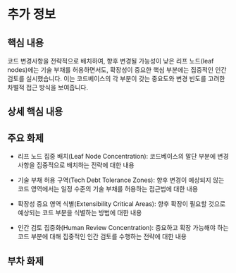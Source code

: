 # 추가 정보

## 핵심 내용
코드 변경사항을 전략적으로 배치하여, 향후 변경될 가능성이 낮은 리프 노드(leaf nodes)에는 기술 부채를 허용하면서도, 확장성이 중요한 핵심 부분에는 집중적인 인간 검토를 실시했습니다. 이는 코드베이스의 각 부분이 갖는 중요도와 변경 빈도를 고려한 차별적 접근 방식을 보여줍니다.

## 상세 핵심 내용

## 주요 화제
- 리프 노드 집중 배치(Leaf Node Concentration): 코드베이스의 말단 부분에 변경사항을 집중적으로 배치하는 전략에 대한 내용

- 기술 부채 허용 구역(Tech Debt Tolerance Zones): 향후 변경이 예상되지 않는 코드 영역에서는 일정 수준의 기술 부채를 허용하는 접근법에 대한 내용

- 확장성 중요 영역 식별(Extensibility Critical Areas): 향후 확장이 필요할 것으로 예상되는 코드 부분을 식별하는 방법에 대한 내용

- 인간 검토 집중화(Human Review Concentration): 중요하고 확장 가능해야 하는 코드 부분에 대해 집중적인 인간 검토를 수행하는 전략에 대한 내용

## 부차 화제
